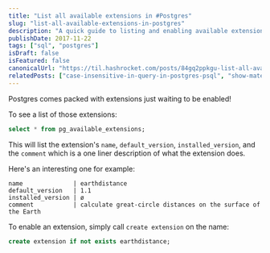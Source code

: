 ```yaml
---
title: "List all available extensions in #Postgres"
slug: "list-all-available-extensions-in-postgres"
description: "A quick guide to listing and enabling available extensions in PostgreSQL using pg_available_extensions."
publishDate: 2017-11-22
tags: ["sql", "postgres"]
isDraft: false
isFeatured: false
canonicalUrl: "https://til.hashrocket.com/posts/84gq2ppkgu-list-all-available-extensions-in-postgres"
relatedPosts: ["case-insensitive-in-query-in-postgres-psql", "show-materialized-view-definition-in-postgresql", "quick-syntax-reference-for-sql-directly-in-psql"]
---
```


Postgres comes packed with extensions just waiting to be enabled!

To see a list of those extensions:

```sql
select * from pg_available_extensions;
```

This will list the extension's `name`, `default_version`, `installed_version`, and the `comment` which is a one liner description of what the extension does.

Here's an interesting one for example:

```
name              | earthdistance
default_version   | 1.1
installed_version | ø
comment           | calculate great-circle distances on the surface of the Earth
```

To enable an extension, simply call `create extension` on the name:

```sql
create extension if not exists earthdistance;
```